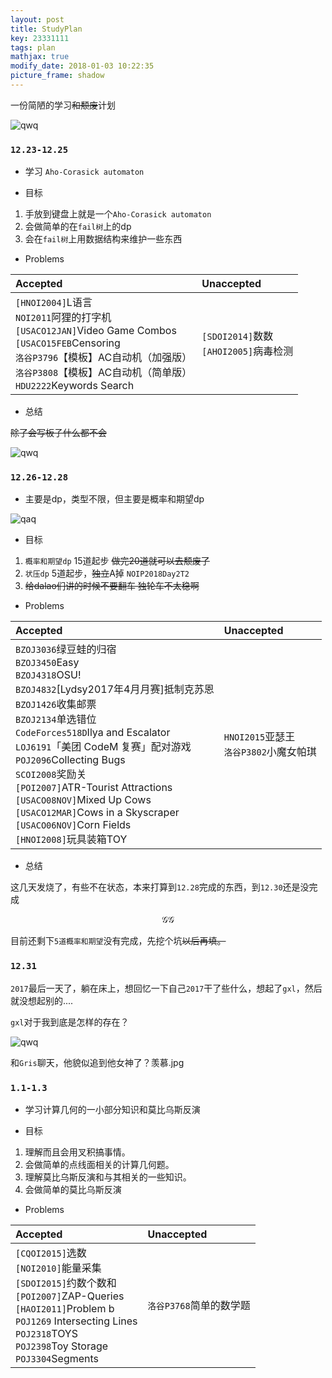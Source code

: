 ```yaml
---
layout: post
title: StudyPlan
key: 23331111
tags: plan
mathjax: true
modify_date: 2018-01-03 10:22:35
picture_frame: shadow
---
```


一份简陋的学习~~和颓废~~计划

![qwq](http://images.cnblogs.com/cnblogs_com/NuclearSubmarines/1013327/o_gg.jpg)

<!--more-->

### `12.23-12.25`

- 学习 `Aho-Corasick automaton`

- 目标
1. 手放到键盘上就是一个`Aho-Corasick automaton`
1. 会做简单的在`fail树`上的dp
1. 会在`fail树`上用数据结构来维护一些东西

- Problems

| Accepted   | Unaccepted   |
| :--------   | :-----  |
| `[HNOI2004]`L语言<br>`NOI2011`阿狸的打字机<br>`[USACO12JAN]`Video Game Combos<br>`[USACO15FEB`Censoring<br>`洛谷P3796`【模板】AC自动机（加强版）<br>`洛谷P3808`【模板】AC自动机（简单版）<br>`HDU2222`Keywords Search| `[SDOI2014]`数数<br>`[AHOI2005]`病毒检测 |

- 总结

~~除了会写板子什么都不会~~

![qwq](http://images.cnblogs.com/cnblogs_com/NuclearSubmarines/1098093/o_qaq.png)

### `12.26-12.28`

- 主要是dp，类型不限，但主要是概率和期望dp

![qaq](http://images.cnblogs.com/cnblogs_com/NuclearSubmarines/1013327/o_qaq.png)

- 目标
1. `概率和期望dp` 15道起步 ~~做完20道就可以去颓废了~~
1. `状压dp` 5道起步，~~独立~~A掉 `NOIP2018Day2T2`
1. ~~给dalao们讲的时候不要翻车 独轮车不太稳啊~~

- Problems

| Accepted   | Unaccepted   |
| :--------   | :-----  |
| `BZOJ3036`绿豆蛙的归宿<br>`BZOJ3450`Easy<br>`BZOJ4318`OSU!<br>`BZOJ4832`[Lydsy2017年4月月赛]抵制克苏恩<br>`BZOJ1426`收集邮票<br>`BZOJ2134`单选错位<br>`CodeForces518D`Ilya and Escalator<br>`LOJ6191`「美团 CodeM 复赛」配对游戏<br>`POJ2096`Collecting Bugs<br>`SCOI2008`奖励关<br>`[POI2007]`ATR-Tourist Attractions<br>`[USACO08NOV]`Mixed Up Cows<br>`[USACO12MAR]`Cows in a Skyscraper<br>`[USACO06NOV]`Corn Fields<br>`[HNOI2008]`玩具装箱TOY|`HNOI2015`亚瑟王<br>`洛谷P3802`小魔女帕琪|

- 总结

这几天发烧了，有些不在状态，本来打算到`12.28`完成的东西，到`12.30`还是没完成

$$\mathcal{GG}$$

目前还剩下`5道概率和期望`没有完成，先挖个坑~~以后再填。~~

### `12.31`

`2017`最后一天了，躺在床上，想回忆一下自己`2017`干了些什么，想起了`gxl`，然后就没想起别的....

`gxl`对于我到底是怎样的存在？

![qwq](http://images.cnblogs.com/cnblogs_com/NuclearSubmarines/1098093/o_sgg.jpg)

和`Gris`聊天，他貌似追到他女神了？羡慕.jpg

### `1.1-1.3`

- 学习计算几何的一小部分知识和莫比乌斯反演

- 目标
1. 理解而且会用叉积搞事情。
1. 会做简单的点线面相关的计算几何题。
1. 理解莫比乌斯反演和与其相关的一些知识。
1. 会做简单的莫比乌斯反演

- Problems

| Accepted   | Unaccepted   |
| :--------   | :-----  |
| `[CQOI2015]`选数<br>`[NOI2010]`能量采集<br>`[SDOI2015]`约数个数和<br>`[POI2007]`ZAP-Queries<br>`[HAOI2011]`Problem b<br>`POJ1269` Intersecting Lines<br>`POJ2318`TOYS<br>`POJ2398`Toy Storage<br>`POJ3304`Segments|`洛谷P3768`简单的数学题|
